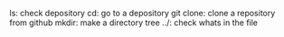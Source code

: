 ls: check depository
cd: go to a depository
git clone: clone a repository from github
mkdir: make a directory
tree ../: check whats in the file